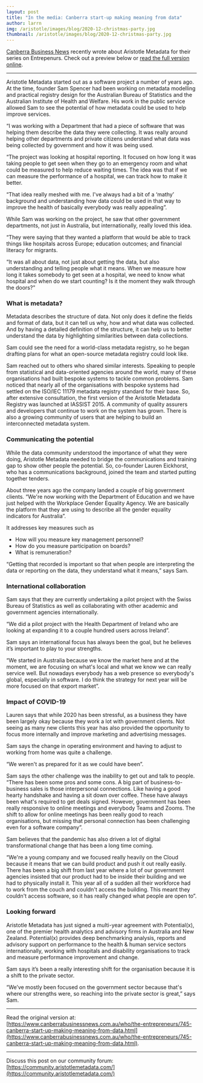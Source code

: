 ```yaml
---
layout: post
title: "In the media: Canberra start-up making meaning from data"
author: larrn
img: /aristotle/images/blog/2020-12-christmas-party.jpg
thumbnail: /aristotle/images/blog/2020-12-christmas-party.jpg
---
```


[Canberra Business News](https://www.canberrabusinessnews.com.au/) recently wrote about Aristotle Metadata for their series on Entrepenurs. Check out a preview below or [read the full version online](https://www.canberrabusinessnews.com.au/who/the-entrepreneurs/745-canberra-start-up-making-meaning-from-data.html).

***

Aristotle Metadata started out as a software project a number of years ago. At the time, founder Sam Spencer had been working on metadata modelling and practical registry design for the Australian Bureau of Statistics and the Australian Institute of Health and Welfare. His work in the public service allowed Sam to see the potential of how metadata could be used to help improve services.

“I was working with a Department that had a piece of software that was helping them describe the data they were collecting. It was really around helping other departments and private citizens understand what data was being collected by government and how it was being used.

“The project was looking at hospital reporting. It focused on how long it was taking people to get seen when they go to an emergency room and what could be measured to help reduce waiting times. The idea was that if we can measure the performance of a hospital, we can track how to make it better.

“That idea really meshed with me. I've always had a bit of a ‘mathy’ background and understanding how data could be used in that way to improve the health of basically everybody was really appealing”.

While Sam was working on the project, he saw that other government departments, not just in Australia, but internationally, really loved this idea.

“They were saying that they wanted a platform that would be able to track things like hospitals across Europe; education outcomes; and financial literacy for migrants.

“It was all about data, not just about getting the data, but also understanding and telling people what it means. When we measure how long it takes somebody to get seen at a hospital, we need to know what hospital and when do we start counting? Is it the moment they walk through the doors?”

### What is metadata?

Metadata describes the structure of data. Not only does it define the fields and format of data, but it can tell us why, how and what data was collected. And by having a detailed definition of the structure, it can help us to better understand the data by highlighting similarities between data collections.

Sam could see the need for a world-class metadata registry, so he began drafting plans for what an open-source metadata registry could look like.

Sam reached out to others who shared similar interests. Speaking to people from statistical and data-oriented agencies around the world, many of these organisations had built bespoke systems to tackle common problems.
Sam noticed that nearly all of the organisations with bespoke systems had settled on the ISO/IEC 11179 metadata registry standard for their base. So, after extensive consultation, the first version of the Aristotle Metadata Registry was launched at IASSIST 2015. A community of quality assurers and developers that continue to work on the system has grown. There is also a growing community of users that are helping to build an interconnected metadata system.

### Communicating the potential
While the data community understood the importance of what they were doing, Aristotle Metadata needed to bridge the communications and training gap to show other people the potential. So, co-founder Lauren Eickhorst, who has a communications background, joined the team and started putting together tenders.

About three years ago the company landed a couple of big government clients. “We're now working with the Department of Education and we have just helped with the Workplace Gender Equality Agency. We are basically the platform that they are using to describe all the gender equality indicators for Australia”.

It addresses key measures such as

* How will you measure key management personnel?
* How do you measure participation on boards?
* What is remuneration?

“Getting that recorded is important so that when people are interpreting the data or reporting on the data, they understand what it means,” says Sam.

### International collaboration
Sam says that they are currently undertaking a pilot project with the Swiss Bureau of Statistics as well as collaborating with other academic and government agencies internationally.

“We did a pilot project with the Health Department of Ireland who are looking at expanding it to a couple hundred users across Ireland”.

Sam says an international focus has always been the goal, but he believes it’s important to play to your strengths.

“We started in Australia because we know the market here and at the moment, we are focusing on what's local and what we know we can really service well. But nowadays everybody has a web presence so everybody's global, especially in software. I do think the strategy for next year will be more focused on that export market”.

### Impact of COVID-19

Lauren says that while 2020 has been stressful, as a business they have been largely okay because they work a lot with government clients. Not seeing as many new clients this year has also provided the opportunity to focus more internally and improve marketing and advertising messages.

Sam says the change in operating environment and having to adjust to working from home was quite a challenge.

“We weren't as prepared for it as we could have been”.

Sam says the other challenge was the inability to get out and talk to people. “There has been some pros and some cons. A big part of business-to-business sales is those interpersonal connections. Like having a good hearty handshake and having a sit down over coffee. These have always been what's required to get deals signed. However, government has been really responsive to online meetings and everybody Teams and Zooms. The shift to allow for online meetings has been really good to reach organisations, but missing that personal connection has been challenging even for a software company”.

Sam believes that the pandemic has also driven a lot of digital transformational change that has been a long time coming.

“We're a young company and we focused really heavily on the Cloud because it means that we can build product and push it out really easily. There has been a big shift from last year where a lot of our government agencies insisted that our product had to be inside their building and we had to physically install it. This year all of a sudden all their workforce had to work from the couch and couldn't access the building. This meant they couldn't access software, so it has really changed what people are open to”.

### Looking forward

Aristotle Metadata has just signed a multi-year agreement with Potential(x), one of the premier health analytics and advisory firms in Australia and New Zealand. Potential(x) provides deep benchmarking analysis, reports and advisory support on performance to the health & human service sectors internationally, working with hospitals and disability organisations to track and measure performance improvement and change.

Sam says it’s been a really interesting shift for the organisation because it is a shift to the private sector.

“We’ve mostly been focused on the government sector because that's where our strengths were, so reaching into the private sector is great,” says Sam.

***

Read the original version at: [https://www.canberrabusinessnews.com.au/who/the-entrepreneurs/745-canberra-start-up-making-meaning-from-data.html](https://www.canberrabusinessnews.com.au/who/the-entrepreneurs/745-canberra-start-up-making-meaning-from-data.html).

***


Discuss this post on our community forum: [https://community.aristotlemetadata.com/](https://community.aristotlemetadata.com/)
